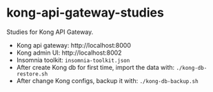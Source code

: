 # kong-api-gateway-studies

Studies for Kong API Gateway.

- Kong api gateway: http://localhost:8000
- Kong admin UI: http://localhost:8002
- Insomnia toolkit: `insomnia-toolkit.json`
- After create Kong db for first time, import the data with: `./kong-db-restore.sh`
- After change Kong configs, backup it with: `./kong-db-backup.sh`
